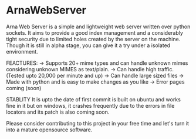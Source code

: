 # ArnaWebServer
Arna Web Server is a simple and lightweight web server written over python sockets. It aims to provide a good index management and a considerably tight security due to limited holes created by the server on the machine. Though it is still in alpha stage, you can give it a try under a isolated environment.

FEACTURES:
   -> Supports 20+ mime types and can handle unknown mimes considering unknown MIMES as text/plain.
   -> Can handle high traffic. (Tested upto 20,000 per minute and up)
   -> Can handle large sized files 
   -> Made with python and is easy to make changes as you like
   -> Error pages coming (soon)
   
STABLITY 
   It is upto the date of first commit is built on ubuntu and works fine in it but on windows, it crashes frequently due to the errors in file locators and its patch is also coming soon.
   
Please consider contributing to this project in your free time and let's turn it into a mature opensource software.
